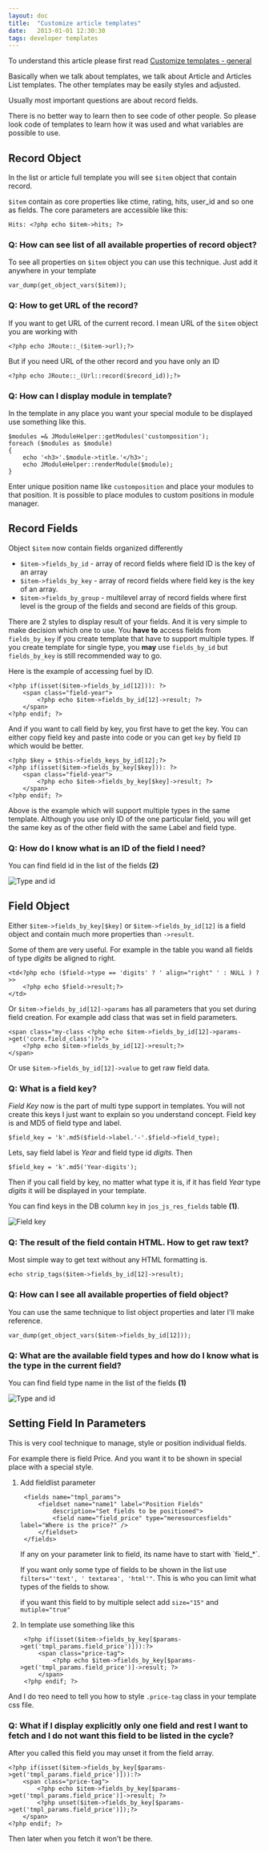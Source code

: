 ```yaml
---
layout: doc
title:  "Customize article templates"
date:   2013-01-01 12:30:30
tags: developer templates
---
```


<div class="alert">To understand this article please first read <a href="/en/cobalt/custom-templates-general/">Customize templates - general</a></div>

Basically when we talk about templates, we talk about Article and Articles List templates. The other templates may be easily styles and adjusted. 

Usually most important questions are about record fields.

<div class="alert alert-success">There is no better way to learn then to see code of other people. So please look code of templates to learn how it was used and what variables are possible to use.</div>

## Record Object

In the list or article full template you will see `$item` object that contain record.

`$item` contain as core properties like ctime, rating, hits, user_id and so one as fields. The core parameters are accessible like this:

	Hits: <?php echo $item->hits; ?>

### Q: How can see list of all available properties of record object?

To see all properties on `$item` object you can use this technique. Just add it anywhere in your template

	var_dump(get_object_vars($item));

### Q: How to get URL of the record?

If you want to get URL of the current record. I mean URL of the `$item` object you are working with

	<?php echo JRoute::_($item->url);?>

But if you need URL of the other record and you have only an ID

	<?php echo JRoute::_(Url::record($record_id));?>

### Q: How can I display module in template?

In the template in any place you want your special module to be displayed use something like this.

    $modules =& JModuleHelper::getModules('customposition');
    foreach ($modules as $module)
    {
        echo '<h3>'.$module->title.'</h3>';
        echo JModuleHelper::renderModule($module);
    }

Enter unique position name like `customposition` and place your modules to that position. It is possible to place modules to custom positions in module manager.

## Record Fields

Object `$item` now contain fields organized differently

- `$item->fields_by_id` - array of record fields where field ID is the key of an array
- `$item->fields_by_key` - array of record fields where field key is the key of an array. 
- `$item->fields_by_group` - multilevel array of record fields where first level is the group of the fields and second are fields of this group.

There are 2 styles to display result of your fields. And it is very simple to make decision which one to use. You **have to** access fields from `fields_by_key` if you create template that have to support multiple types. If you create template for single type, you **may** use `fields_by_id` but `fields_by_key` is still recommended way to go.

Here is the example of accessing fuel by ID.

	<?php if(isset($item->fields_by_id[12])): ?>
		<span class="field-year">
			<?php echo $item->fields_by_id[12]->result; ?>
		</span>
	<?php endif; ?> 

And if you want to call field by key, you first have to get the key. You can either copy field key and paste into code or you can get `key` by field `ID` which would be better.

	<?php $key = $this->fields_keys_by_id[12];?>
	<?php if(isset($item->fields_by_key[$key])): ?>
		<span class="field-year">
			<?php echo $item->fields_by_key[$key]->result; ?>
		</span>
	<?php endif; ?> 

Above is the example which will support multiple types in the same template. Although you use only ID of the one particular field, you will get the same key as of the other field with the same Label and field type.

### Q: How do I know what is an ID of the field I need?

You can find field id in the list of the fields **(2)**

![Type and id](/assets/img/screenshots/typeandid.png)

## Field Object

Either `$item->fields_by_key[$key]` or `$item->fields_by_id[12]` is a field object and contain much more properties than `->result`.

Some of them are very useful. For example in the table you wand all fields of type _digits_ be aligned to right.

	<td<?php echo ($field->type == 'digits' ? ' align="right" ' : NULL ) ?>>
		<?php echo $field->result;?>
	</td>

Or `$item->fields_by_id[12]->params` has all parameters that you set during field creation. For example add class that was set in field parameters.

	<span class="my-class <?php echo $item->fields_by_id[12]->params->get('core.field_class')?>">
		<?php echo $item->fields_by_id[12]->result;?>
	</span>

Or use `$item->fields_by_id[12]->value` to get raw field data.

### Q: What is a field key?

_Field Key_ now is the part of multi type support in templates. You will not create this keys I just want to explain so you understand concept. Field key is and MD5 of field type and label.

	$field_key = 'k'.md5($field->label.'-'.$field->field_type); 

Lets, say field label is _Year_ and field type id _digits_. Then 

	$field_key = 'k'.md5('Year-digits'); 

Then if you call field by key, no matter what type it is, if it has field _Year_ type _digits_ it will be displayed in your template.

You can find keys in the DB column `key` in `jos_js_res_fields` table **(1)**.

![Field key](/assets/img/screenshots/fieldkey.png)

### Q: The result of the field contain HTML. How to get raw text?

Most simple way to get text without any HTML formatting is.

	echo strip_tags($item->fields_by_id[12]->result);

### Q: How can I see all available properties of field object?

You can use the same technique to list object properties and later I'll make reference.

	var_dump(get_object_vars($item->fields_by_id[12]));
	
### Q: What are the available field types and how do I know what is the type in the current field?

You can find field type name in the list of the fields **(1)**

![Type and id](/assets/img/screenshots/typeandid.png)

## Setting Field In Parameters

This is very cool technique to manage, style or position individual fields.

For example there is field Price. And you want it to be shown in special place with a special style.

1. Add fieldlist parameter
	
		<fields name="tmpl_params">
			<fieldset name="name1" label="Position Fields" 
				description="Set fields to be positioned">
				<field name="field_price" type="meresourcesfields" label="Where is the price?" />
			</fieldset>
		</fields>
		
	<div class="alert alert-info">If any on your parameter link to field, its name have to start with `field_*`.</div>
	
	If you want only some type of fields to be shown in the list use `filters="'text', ' textarea', 'html'"`. This is who you can limit what types of the fields to show.
	
	if you want this field to by multiple select add `size="15"` and `mutiple="true"`

2. In template use something like this

		<?php if(isset($item->fields_by_key[$params->get('tmpl_params.field_price')])):?>
			<span class="price-tag">
				<?php echo $item->fields_by_key[$params->get('tmpl_params.field_price')]->result; ?>
			</span>
		<?php endif; ?>
	
And I do теo need to tell you how to style `.price-tag` class in your template css file.

### Q: What if I display explicitly only one field and rest I want to fetch and I do not want this field to be listed in the cycle?

After you called this field you may unset it from the field array.

	<?php if(isset($item->fields_by_key[$params->get('tmpl_params.field_price')])):?>
		<span class="price-tag">
	  		<?php echo $item->fields_by_key[$params->get('tmpl_params.field_price')]->result; ?>
	  		<?php unset($item->fields_by_key[$params->get('tmpl_params.field_price')]);?>
		</span>
	<?php endif; ?>

Then later when you fetch it won't be there.

